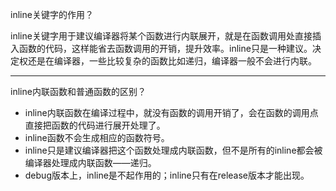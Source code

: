 inline关键字的作用？

inline关键字用于建议编译器将某个函数进行内联展开，就是在函数调用处直接插入函数的代码，这样能省去函数调用的开销，提升效率。inline只是一种建议。决定权还是在编译器，一些比较复杂的函数比如递归，编译器一般不会进行内联。

---

inline内联函数和普通函数的区别？

- inline内联函数在编译过程中，就没有函数的调用开销了，会在函数的调用点直接把函数的代码进行展开处理了。
- inline函数不会生成相应的函数符号。
- inline只是建议编译器把这个函数处理成内联函数，但不是所有的inline都会被编译器处理成内联函数——递归。
- debug版本上，inline是不起作用的；inline只有在release版本才能出现。
